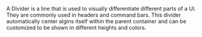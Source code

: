 A Divider is a line that is used to visually differentiate different parts of a UI. They are commonly used in headers and command bars. This divider automatically center algins itself within the parent container and can be customized to be shown in different heights and colors.